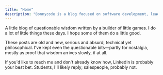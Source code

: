 ```yaml
---
title: "Home"
description: "Bonnycode is a blog focused on software development, leadership, and philosophy."
---
```


A little blog of questionable wisdom written by a builder of little games. I do a lot of little things these days. I hope some of them do a little good.

These posts are old and new, serious and absurd, technical yet philosophical. I've kept even the questionable bits—partly for nostalgia, mostly as proof that wisdom arrives slowly, if at all.

If you'd like to reach me and don't already know how, LinkedIn is probably your best bet. Students, I'll likely reply; salespeople, probably not.
